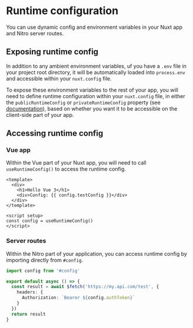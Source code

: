 # Runtime configuration

You can use dynamic config and environment variables in your Nuxt app and Nitro server routes.

## Exposing runtime config

In addition to any ambient environment variables, uf you have a `.env` file in your project root directory, it will be automatically loaded into `process.env` and accessible within your `nuxt.config` file.

To expose these environment variables to the rest of your app, you will need to define runtime configuration within your `nuxt.config` file, in either the `publicRuntimeConfig` or `privateRuntimeConfig` property (see [documentation](/docs/directory-structure/nuxt.config#privateruntimeconfig)), based on whether you want it to be accessible on the client-side part of your app.

## Accessing runtime config

### Vue app

Within the Vue part of your Nuxt app, you will need to call `useRuntimeConfig()` to access the runtime config.

```vue
<template>
  <div>
    <h1>Hello Vue 3</h1>
    <div>Config: {{ config.testConfig }}</div>
  </div>
</template>

<script setup>
const config = useRuntimeConfig()
</script>
```

### Server routes

Within the Nitro part of your application, you can access runtime config by importing directly from `#config`.

```ts
import config from '#config'

export default async () => {
  const result = await $fetch('https://my.api.com/test', {
    headers: {
      Authorization: `Bearer ${config.authToken}`
    }
  })
  return result
}
```
